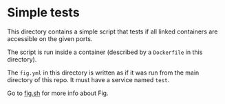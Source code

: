Simple tests
=============

This directory contains a simple script that tests
if all linked containers are accessible on the given ports.

The script is run inside a container (described by a
``Dockerfile`` in this directory).

The ``fig.yml`` in this directory is written as if 
it was run from the main directory of this repo.
It must have a service named ``test``.

Go to [fig.sh](http://www.fig.sh) for more info about Fig.
